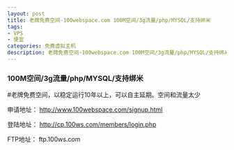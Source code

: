 ```yaml
---
layout: post
title: 老牌免费空间-100webspace.com 100M空间/3g流量/php/MYSQL/支持绑米
tags:
- VPS
- 便宜
categories: 免费虚拟主机
description: 老牌免费空间-100webspace.com 100M空间/3g流量/php/MYSQL/支持绑米
---
```


### 100M空间/3g流量/php/MYSQL/支持绑米

#老牌免费空间，以稳定运行10年以上，可以自主延期。空间和流量太少

申请地址：
http://www.100webspace.com/signup.html

登陆地址：
http://cp.100ws.com/members/login.php

FTP地址：
ftp.100ws.com

